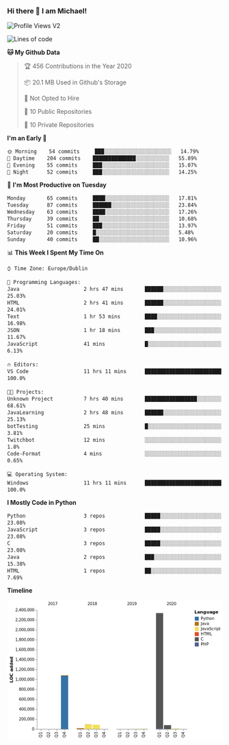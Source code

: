 ### Hi there 👋 I am Michael!

![Profile Views V2](https://komarev.com/ghpvc/?username=AppDevMichael)

<!--START_SECTION:waka-->
![Lines of code](https://img.shields.io/badge/From%20Hello%20World%20I%27ve%20Written-10.3%20million%20lines%20of%20code-blue)

**🐱 My Github Data** 

> 🏆 456 Contributions in the Year 2020
 > 
> 📦 20.1 MB Used in Github's Storage 
 > 
> 🚫 Not Opted to Hire
 > 
> 📜 10 Public Repositories
 > 
> 🔑 10 Private Repositories 

**I'm an Early 🐤** 

```text
🌞 Morning    54 commits     ███░░░░░░░░░░░░░░░░░░░░░░   14.79% 
🌆 Daytime    204 commits    ██████████████░░░░░░░░░░░   55.89% 
🌃 Evening    55 commits     ███░░░░░░░░░░░░░░░░░░░░░░   15.07% 
🌙 Night      52 commits     ███░░░░░░░░░░░░░░░░░░░░░░   14.25%

```
📅 **I'm Most Productive on Tuesday** 

```text
Monday       65 commits     ████░░░░░░░░░░░░░░░░░░░░░   17.81% 
Tuesday      87 commits     ██████░░░░░░░░░░░░░░░░░░░   23.84% 
Wednesday    63 commits     ████░░░░░░░░░░░░░░░░░░░░░   17.26% 
Thursday     39 commits     ██░░░░░░░░░░░░░░░░░░░░░░░   10.68% 
Friday       51 commits     ███░░░░░░░░░░░░░░░░░░░░░░   13.97% 
Saturday     20 commits     █░░░░░░░░░░░░░░░░░░░░░░░░   5.48% 
Sunday       40 commits     ██░░░░░░░░░░░░░░░░░░░░░░░   10.96%

```


📊 **This Week I Spent My Time On** 

```text
⌚︎ Time Zone: Europe/Dublin

💬 Programming Languages: 
Java                     2 hrs 47 mins       ██████░░░░░░░░░░░░░░░░░░░   25.03% 
HTML                     2 hrs 41 mins       ██████░░░░░░░░░░░░░░░░░░░   24.01% 
Text                     1 hr 53 mins        ████░░░░░░░░░░░░░░░░░░░░░   16.98% 
JSON                     1 hr 18 mins        ███░░░░░░░░░░░░░░░░░░░░░░   11.67% 
JavaScript               41 mins             █░░░░░░░░░░░░░░░░░░░░░░░░   6.13%

🔥 Editors: 
VS Code                  11 hrs 11 mins      █████████████████████████   100.0%

🐱‍💻 Projects: 
Unknown Project          7 hrs 40 mins       █████████████████░░░░░░░░   68.61% 
JavaLearning             2 hrs 48 mins       ██████░░░░░░░░░░░░░░░░░░░   25.13% 
botTesting               25 mins             █░░░░░░░░░░░░░░░░░░░░░░░░   3.81% 
Twitchbot                12 mins             ░░░░░░░░░░░░░░░░░░░░░░░░░   1.8% 
Code-Format              4 mins              ░░░░░░░░░░░░░░░░░░░░░░░░░   0.65%

💻 Operating System: 
Windows                  11 hrs 11 mins      █████████████████████████   100.0%

```

**I Mostly Code in Python** 

```text
Python                   3 repos             █████░░░░░░░░░░░░░░░░░░░░   23.08% 
JavaScript               3 repos             █████░░░░░░░░░░░░░░░░░░░░   23.08% 
C                        3 repos             █████░░░░░░░░░░░░░░░░░░░░   23.08% 
Java                     2 repos             ███░░░░░░░░░░░░░░░░░░░░░░   15.38% 
HTML                     1 repos             ██░░░░░░░░░░░░░░░░░░░░░░░   7.69%

```


**Timeline**

![Chart not found](https://github.com/AppDevMichael/AppDevMichael/blob/master/charts/bar_graph.png) 


<!--END_SECTION:waka-->

